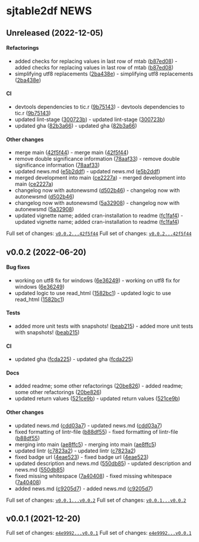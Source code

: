 # sjtable2df NEWS

## Unreleased (2022-12-05)

#### Refactorings

-   added checks for replacing values in last row of mtab
    ([b87ed08](https://github.com/joundso/sjtable2df/tree/b87ed081754363df92e43d34c26590f3fc8e0fb4)) -
    added checks for replacing values in last row of mtab
    ([b87ed08](https://github.com/kapsner/sjtable2df/tree/b87ed081754363df92e43d34c26590f3fc8e0fb4))
-   simplifying utf8 replacements
    ([2ba438e](https://github.com/joundso/sjtable2df/tree/2ba438e0d5d1b31064d713277f4270f8120e0462)) -
    simplifying utf8 replacements
    ([2ba438e](https://github.com/kapsner/sjtable2df/tree/2ba438e0d5d1b31064d713277f4270f8120e0462))

#### CI

-   devtools dependencies to tic.r
    ([9b75143](https://github.com/joundso/sjtable2df/tree/9b75143c747a36bdb2f86c1c6c804319def85b5f)) -
    devtools dependencies to tic.r
    ([9b75143](https://github.com/kapsner/sjtable2df/tree/9b75143c747a36bdb2f86c1c6c804319def85b5f))
-   updated lint-stage
    ([300723b](https://github.com/joundso/sjtable2df/tree/300723b096f51c3bb06940bcc1ab49a2362f5c20)) -
    updated lint-stage
    ([300723b](https://github.com/kapsner/sjtable2df/tree/300723b096f51c3bb06940bcc1ab49a2362f5c20))
-   updated gha
    ([82b3a66](https://github.com/joundso/sjtable2df/tree/82b3a66a857688c4328dcf653b3985248c5888ec)) -
    updated gha
    ([82b3a66](https://github.com/kapsner/sjtable2df/tree/82b3a66a857688c4328dcf653b3985248c5888ec))

#### Other changes

-   merge main
    ([42f5f44](https://github.com/joundso/sjtable2df/tree/42f5f44410c3158b9254521d07d3419caaebcfd9)) -
    merge main
    ([42f5f44](https://github.com/kapsner/sjtable2df/tree/42f5f44410c3158b9254521d07d3419caaebcfd9))
-   remove double significance information
    ([78aaf33](https://github.com/joundso/sjtable2df/tree/78aaf33817e8dcd8a8b477320b27e35fdf06fd76)) -
    remove double significance information
    ([78aaf33](https://github.com/kapsner/sjtable2df/tree/78aaf33817e8dcd8a8b477320b27e35fdf06fd76))
-   updated news.md
    ([e5b2ddf](https://github.com/joundso/sjtable2df/tree/e5b2ddf8ecd7b42511ef3fbf90229a77fafc2ceb)) -
    updated news.md
    ([e5b2ddf](https://github.com/kapsner/sjtable2df/tree/e5b2ddf8ecd7b42511ef3fbf90229a77fafc2ceb))
-   merged development into main
    ([ce2227a](https://github.com/joundso/sjtable2df/tree/ce2227a21bd3f3548916c773f775dc5ead776927)) -
    merged development into main
    ([ce2227a](https://github.com/kapsner/sjtable2df/tree/ce2227a21bd3f3548916c773f775dc5ead776927))
-   changelog now with autonewsmd
    ([d502b46](https://github.com/joundso/sjtable2df/tree/d502b462f36dcb130d660674206037c13dda9574)) -
    changelog now with autonewsmd
    ([d502b46](https://github.com/kapsner/sjtable2df/tree/d502b462f36dcb130d660674206037c13dda9574))
-   changelog now with autonewsmd
    ([5a32908](https://github.com/joundso/sjtable2df/tree/5a3290865b1a9f189ebe81f83d4d7a132ac2a617)) -
    changelog now with autonewsmd
    ([5a32908](https://github.com/kapsner/sjtable2df/tree/5a3290865b1a9f189ebe81f83d4d7a132ac2a617))
-   updated vignette name; added cran-installation to readme
    ([fc1faf4](https://github.com/joundso/sjtable2df/tree/fc1faf416482bed9ea39f595eedd894e5dddc0ed)) -
    updated vignette name; added cran-installation to readme
    ([fc1faf4](https://github.com/kapsner/sjtable2df/tree/fc1faf416482bed9ea39f595eedd894e5dddc0ed))

Full set of changes:
[`v0.0.2...42f5f44`](https://github.com/joundso/sjtable2df/compare/v0.0.2...42f5f44)
Full set of changes:
[`v0.0.2...42f5f44`](https://github.com/kapsner/sjtable2df/compare/v0.0.2...42f5f44)

## v0.0.2 (2022-06-20)

#### Bug fixes

-   working on utf8 fix for windows
    ([6e36249](https://github.com/joundso/sjtable2df/tree/6e36249f725f6e61771bd39bf90aca55923ff2f8)) -
    working on utf8 fix for windows
    ([6e36249](https://github.com/kapsner/sjtable2df/tree/6e36249f725f6e61771bd39bf90aca55923ff2f8))
-   updated logic to use read\_html
    ([1582bc1](https://github.com/joundso/sjtable2df/tree/1582bc18b7820391c75b7b8896e7c6bf447f5300)) -
    updated logic to use read\_html
    ([1582bc1](https://github.com/kapsner/sjtable2df/tree/1582bc18b7820391c75b7b8896e7c6bf447f5300))

#### Tests

-   added more unit tests with snapshots!
    ([beab215](https://github.com/joundso/sjtable2df/tree/beab215e64b5b9fd72dfbba02d1eaa57dd6f906b)) -
    added more unit tests with snapshots!
    ([beab215](https://github.com/kapsner/sjtable2df/tree/beab215e64b5b9fd72dfbba02d1eaa57dd6f906b))

#### CI

-   updated gha
    ([fcda225](https://github.com/joundso/sjtable2df/tree/fcda2258aef638af6b107c32cb27a6ff7a969f92)) -
    updated gha
    ([fcda225](https://github.com/kapsner/sjtable2df/tree/fcda2258aef638af6b107c32cb27a6ff7a969f92))

#### Docs

-   added readme; some other refactorings
    ([20be826](https://github.com/joundso/sjtable2df/tree/20be826f7508732a9876f01a3ec148a071bb66b1)) -
    added readme; some other refactorings
    ([20be826](https://github.com/kapsner/sjtable2df/tree/20be826f7508732a9876f01a3ec148a071bb66b1))
-   updated return values
    ([521ce9b](https://github.com/joundso/sjtable2df/tree/521ce9b35c26f2bec98ada664f8d0707a2d8e5d6)) -
    updated return values
    ([521ce9b](https://github.com/kapsner/sjtable2df/tree/521ce9b35c26f2bec98ada664f8d0707a2d8e5d6))

#### Other changes

-   updated news.md
    ([cdd03a7](https://github.com/joundso/sjtable2df/tree/cdd03a79fb8bb8d90d333da76466689bbbcbd7b3)) -
    updated news.md
    ([cdd03a7](https://github.com/kapsner/sjtable2df/tree/cdd03a79fb8bb8d90d333da76466689bbbcbd7b3))
-   fixed formatting of lintr-file
    ([b88df55](https://github.com/joundso/sjtable2df/tree/b88df551cbac6fe46c38f348d2802218c21fa9a3)) -
    fixed formatting of lintr-file
    ([b88df55](https://github.com/kapsner/sjtable2df/tree/b88df551cbac6fe46c38f348d2802218c21fa9a3))
-   merging into main
    ([ae8ffc5](https://github.com/joundso/sjtable2df/tree/ae8ffc53f75e6a38372e5654ac2525152040ee5a)) -
    merging into main
    ([ae8ffc5](https://github.com/kapsner/sjtable2df/tree/ae8ffc53f75e6a38372e5654ac2525152040ee5a))
-   updated lintr
    ([c7823a2](https://github.com/joundso/sjtable2df/tree/c7823a2c5598158603765ff2357ea4c51e9b564c)) -
    updated lintr
    ([c7823a2](https://github.com/kapsner/sjtable2df/tree/c7823a2c5598158603765ff2357ea4c51e9b564c))
-   fixed badge url
    ([4eae523](https://github.com/joundso/sjtable2df/tree/4eae523c3d8246649cd034011ceecf6bb89311c4)) -
    fixed badge url
    ([4eae523](https://github.com/kapsner/sjtable2df/tree/4eae523c3d8246649cd034011ceecf6bb89311c4))
-   updated description and news.md
    ([550db85](https://github.com/joundso/sjtable2df/tree/550db85ce75ae08c1b5902315ef5301b9e392a76)) -
    updated description and news.md
    ([550db85](https://github.com/kapsner/sjtable2df/tree/550db85ce75ae08c1b5902315ef5301b9e392a76))
-   fixed missing whitespace
    ([7a40408](https://github.com/joundso/sjtable2df/tree/7a404088942eb9463ead3d6f63a547d51f833efb)) -
    fixed missing whitespace
    ([7a40408](https://github.com/kapsner/sjtable2df/tree/7a404088942eb9463ead3d6f63a547d51f833efb))
-   added news.md
    ([c9205d7](https://github.com/joundso/sjtable2df/tree/c9205d775a889d4ca55e58a4530b3646f41d40a7)) -
    added news.md
    ([c9205d7](https://github.com/kapsner/sjtable2df/tree/c9205d775a889d4ca55e58a4530b3646f41d40a7))

Full set of changes:
[`v0.0.1...v0.0.2`](https://github.com/joundso/sjtable2df/compare/v0.0.1...v0.0.2)
Full set of changes:
[`v0.0.1...v0.0.2`](https://github.com/kapsner/sjtable2df/compare/v0.0.1...v0.0.2)

## v0.0.1 (2021-12-20)

Full set of changes:
[`e4e9992...v0.0.1`](https://github.com/joundso/sjtable2df/compare/e4e9992...v0.0.1)
Full set of changes:
[`e4e9992...v0.0.1`](https://github.com/kapsner/sjtable2df/compare/e4e9992...v0.0.1)
